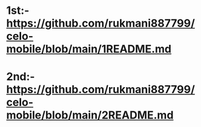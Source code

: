 # 1st:-  https://github.com/rukmani887799/celo-mobile/blob/main/1README.md
# 2nd:- https://github.com/rukmani887799/celo-mobile/blob/main/2README.md
